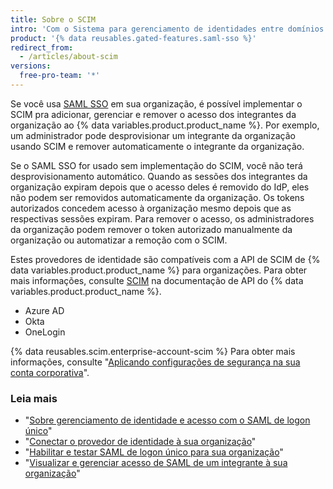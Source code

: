 ```yaml
---
title: Sobre o SCIM
intro: 'Com o Sistema para gerenciamento de identidades entre domínios (SCIM, System for Cross-domain Identity Management), os administradores podem automatizar a troca de informações de identidade do usuário entre sistemas.'
product: '{% data reusables.gated-features.saml-sso %}'
redirect_from:
  - /articles/about-scim
versions:
  free-pro-team: '*'
---
```


Se você usa [SAML SSO](/articles/about-identity-and-access-management-with-saml-single-sign-on) em sua organização, é possível implementar o SCIM pra adicionar, gerenciar e remover o acesso dos integrantes da organização ao {% data variables.product.product_name %}. Por exemplo, um administrador pode desprovisionar um integrante da organização usando SCIM e remover automaticamente o integrante da organização.

Se o SAML SSO for usado sem implementação do SCIM, você não terá desprovisionamento automático. Quando as sessões dos integrantes da organização expiram depois que o acesso deles é removido do IdP, eles não podem ser removidos automaticamente da organização. Os tokens autorizados concedem acesso à organização mesmo depois que as respectivas sessões expiram. Para remover o acesso, os administradores da organização podem remover o token autorizado manualmente da organização ou automatizar a remoção com o SCIM.

Estes provedores de identidade são compatíveis com a API de SCIM de {% data variables.product.product_name %} para organizações. Para obter mais informações, consulte [SCIM](/v3/scim/) na documentação de API do {% data variables.product.product_name %}.
- Azure AD
- Okta
- OneLogin

{% data reusables.scim.enterprise-account-scim %} Para obter mais informações, consulte "[Aplicando configurações de segurança na sua conta corporativa](/github/setting-up-and-managing-your-enterprise-account/enforcing-security-settings-in-your-enterprise-account#managing-user-provisioning-for-organizations-in-your-enterprise-account)".

### Leia mais

- "[Sobre gerenciamento de identidade e acesso com o SAML de logon único](/articles/about-identity-and-access-management-with-saml-single-sign-on)"
- "[Conectar o provedor de identidade à sua organização](/articles/connecting-your-identity-provider-to-your-organization)"
- "[Habilitar e testar SAML de logon único para sua organização](/articles/enabling-and-testing-saml-single-sign-on-for-your-organization)"
- "[Visualizar e gerenciar acesso de SAML de um integrante à sua organização](/github/setting-up-and-managing-organizations-and-teams//viewing-and-managing-a-members-saml-access-to-your-organization)"
